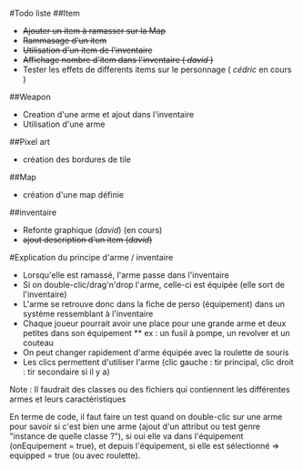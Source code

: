 #Todo liste
##Item
* ~~Ajouter un item à ramasser sur la Map~~
* ~~Rammasage d'un item~~
* ~~Utilisation d'un item de l'inventaire~~
* ~~Affichage nombre d'item dans l'inventaire ( *david* )~~
* Tester les effets de differents items sur le personnage ( *cédric* en cours )

##Weapon
* Creation d'une arme et ajout dans l'inventaire
* Utilisation d'une arme

##Pixel art
* création des bordures de tile

##Map
* création d'une map définie


##inventaire
* Refonte graphique (*david*) (en cours)
* ~~ajout description d'un item (*david*)~~

#Explication du principe d'arme / inventaire
* Lorsqu'elle est ramassé, l'arme passe dans l'inventaire
* Si on double-clic/drag'n'drop l'arme, celle-ci est équipée (elle sort de l'inventaire)
* L'arme se retrouve donc dans la fiche de perso (équipement) dans un système ressemblant à l'inventaire
* Chaque joueur pourrait avoir une place pour une grande arme et deux petites dans son équipement
** ex : un fusil à pompe, un revolver et un couteau
* On peut changer rapidement d'arme équipée avec la roulette de souris
* Les clics permettent d'utiliser l'arme (clic gauche : tir principal, clic droit : tir secondaire si il y a)

Note : Il faudrait des classes ou des fichiers qui contiennent les différentes armes et leurs caractéristiques

En terme de code, il faut faire un test quand on double-clic sur une arme pour savoir si c'est bien une arme (ajout d'un attribut ou test genre "instance de quelle classe ?"), si oui elle va dans l'équipement (onEquipement = true), et depuis l'équipement, si elle est sélectionné => equipped = true (ou avec roulette).

